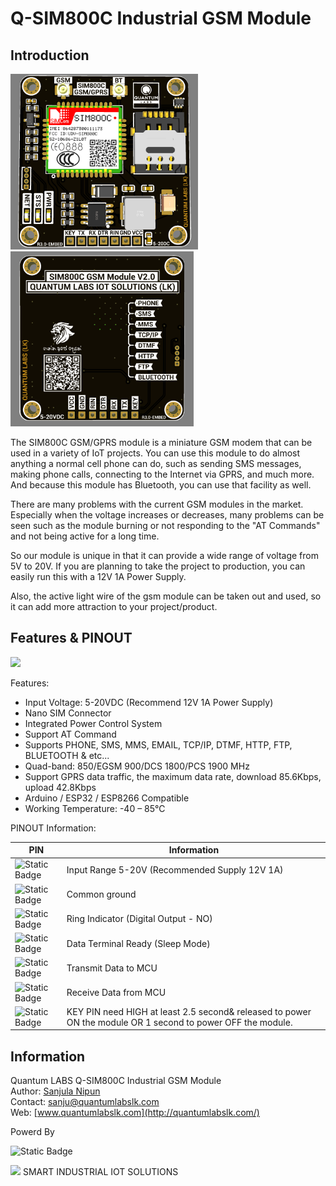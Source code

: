 # Q-SIM800C Industrial GSM Module
## Introduction
<img src="https://github.com/sanjulanipun/Q-SIM800C/blob/main/images/Q-SIM800C%20Front.PNG" width="300"> <img src="https://github.com/sanjulanipun/Q-SIM800C/blob/main/images/Q-SIM800C%20Back.PNG" width="293">

The SIM800C GSM/GPRS module is a miniature GSM modem that can be used in a variety of IoT projects. You can use this module to do almost anything a normal cell phone can do, such as sending SMS messages, making phone calls, connecting to the Internet via GPRS, and much more. And because this module has Bluetooth, you can use that facility as well.

There are many problems with the current GSM modules in the market. Especially when the voltage increases or decreases, many problems can be seen such as the module burning or not responding to the "AT Commands" and not being active for a long time.

So our module is unique in that it can provide a wide range of voltage from 5V to 20V. If you are planning to take the project to production, you can easily run this with a 12V 1A Power Supply.

Also, the active light wire of the gsm module can be taken out and used, so it can add more attraction to your project/product.

## Features & PINOUT 
<img src="https://github.com/sanjulanipun/Q-SIM800C/blob/main/images/Q-SIM800C%20Poster%20Final.jpg" width="1200">  

Features:
- Input Voltage: 5-20VDC (Recommend 12V 1A Power Supply)
- Nano SIM Connector
- Integrated Power Control System
- Support AT Command
- Supports PHONE, SMS, MMS, EMAIL, TCP/IP, DTMF, HTTP, FTP, BLUETOOTH & etc...
- Quad-band: 850/EGSM 900/DCS 1800/PCS 1900 MHz
- Support GPRS data traffic, the maximum data rate, download 85.6Kbps, upload 42.8Kbps
- Arduino / ESP32 / ESP8266 Compatible
- Working Temperature: -40 – 85℃

PINOUT Information:

|PIN|Information|
|-|-|
|![Static Badge](https://img.shields.io/badge/VIN-FF0000)|Input Range 5-20V (Recommended Supply 12V 1A)|
|![Static Badge](https://img.shields.io/badge/GND-000000)|Common ground|
|![Static Badge](https://img.shields.io/badge/RIN-FF8000)|Ring Indicator (Digital Output - NO)|
|![Static Badge](https://img.shields.io/badge/DTR-FF8000)|Data Terminal Ready (Sleep Mode)|
|![Static Badge](https://img.shields.io/badge/RX-FF8000)|Transmit Data to MCU|
|![Static Badge](https://img.shields.io/badge/TX-FF8000)|Receive Data from MCU|
|![Static Badge](https://img.shields.io/badge/KEY-FF0000)|KEY PIN need HIGH at least 2.5 second& released to power ON the module OR 1 second to power OFF the module.|

## Information
Quantum LABS Q-SIM800C Industrial GSM Module  
Author: [Sanjula Nipun](https://www.facebook.com/sanjula.nipun)  
Contact: sanju@quantumlabslk.com  
Web: [www.quantumlabslk.com](http://quantumlabslk.com/)

Powerd By 

![Static Badge](https://img.shields.io/badge/Quntum%20LABS-%E0%B6%9C%E0%B6%B1%E0%B7%8A%E0%B6%B1_%E0%B6%85%E0%B6%B4%E0%B7%9A_%E0%B6%AF%E0%B7%99%E0%B6%BA%E0%B6%9A%E0%B7%8A-blue?style=flat-square&link=http%3A%2F%2Fquantumlabslk.com%2F)

<img src="https://quantumlabslk.com/logo.jpg" width="65"> 
SMART INDUSTRIAL IOT SOLUTIONS
